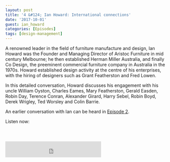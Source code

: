 ```yaml
---
layout: post
title: '4 &#124; Ian Howard: International connections'
date: '2017-10-01'
guest: ian_howard
categories: [Episodes]
tags: [design-management]
---
```


A renowned leader in the field of furniture manufacture and design, Ian Howard
was the Founder and Managing Director of Aristoc Furniture in mid century
Melbourne; he then established Herman Miller Australia, and finally Co Design,
the preeminent commercial furniture company in Australia in the 1970s. Howard
established design activity at the centre of his enterprises, with the hiring of
designers such as Grant Featherston and Fred Lowen.

In this detailed conversation, Howard discusses his engagement with his uncle
William Oyston, Charles Eames, Mary Featherston, Gerald Easden, Robin Day,
Terence Conran, Alexander Girard, Harry Sebel, Robin Boyd, Derek Wrigley, Ted
Worsley and Colin Barrie.

An earlier conversation with Ian can be heard in [Episode
2](/episodes/2017/episode-002-ian-howard/).

Listen now:
<div class="responsive-embed" style="padding-top: 8%;">
  <iframe src="https://archive.org/embed/designconv-2017-10-01-episode-004-ian-howard" class="responsive-embed-item" height="50" frameborder="0" webkitallowfullscreen="true" mozallowfullscreen="true" allowfullscreen></iframe>
</div>
